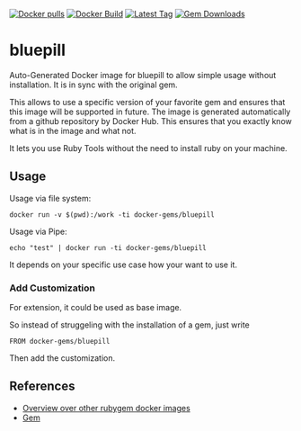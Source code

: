 [![Docker pulls](https://img.shields.io/docker/pulls/rubygem/bluepill.svg)](https://hub.docker.com/r/rubygem/bluepill/)
[![Docker Build](https://img.shields.io/docker/automated/rubygem/bluepill.svg)](https://hub.docker.com/r/rubygem/bluepill/)
[![Latest Tag](https://img.shields.io/github/tag/docker-rubygem/bluepill.svg)](https://hub.docker.com/r/rubygem/bluepill/)
[![Gem Downloads](https://img.shields.io/gem/dt/bluepill.svg)](https://rubygems.org/gems/bluepill/)
# bluepill

Auto-Generated Docker image for bluepill to allow simple usage without installation.
It is in sync with the original gem.

This allows to use a specific version of your favorite gem and ensures that this image will be supported in future.
The image is generated automatically from a github repository by Docker Hub.
This ensures that you exactly know what is in the image and what not.

It lets you use Ruby Tools without the need to install ruby on your machine.

## Usage

Usage via file system:

`docker run -v $(pwd):/work -ti docker-gems/bluepill`

Usage via Pipe:

`echo "test" | docker run -ti docker-gems/bluepill`

It depends on your specific use case how your want to use it.

### Add Customization

For extension, it could be used as base image.

So instead of struggeling with the installation of a gem, just write

`FROM docker-gems/bluepill`

Then add the customization.

## References

 - [Overview over other rubygem docker images](https://github.com/thinkbot/docker-rubygem)
 - [Gem](https://rubygems.org/gems/bluepill/)
